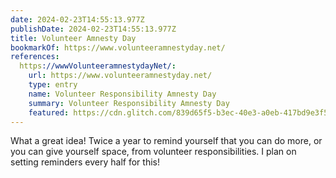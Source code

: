```yaml
---
date: 2024-02-23T14:55:13.977Z
publishDate: 2024-02-23T14:55:13.977Z
title: Volunteer Amnesty Day
bookmarkOf: https://www.volunteeramnestyday.net/
references:
  https://wwwVolunteeramnestydayNet/:
    url: https://www.volunteeramnestyday.net/
    type: entry
    name: Volunteer Responsibility Amnesty Day
    summary: Volunteer Responsibility Amnesty Day
    featured: https://cdn.glitch.com/839d65f5-b3ec-40e3-a0eb-417bd9e3f510/twitter-card-logo.png?v=1624068976964
---
```


What a great idea! Twice a year to remind yourself that you can do more, or you can give yourself space, from volunteer responsibilities. I plan on setting reminders every half for this!
